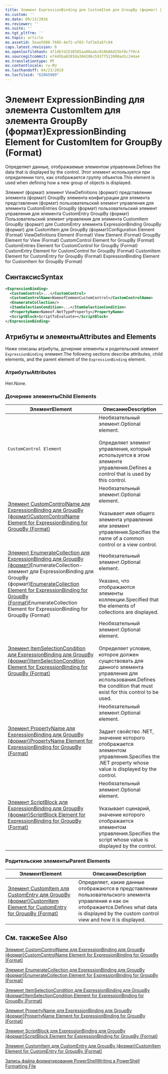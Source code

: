 ```yaml
---
title: Элемент ExpressionBinding для CustomItem для GroupBy (формат) | Документация Майкрософт
ms.custom: ''
ms.date: 09/13/2016
ms.reviewer: ''
ms.suite: ''
ms.tgt_pltfrm: ''
ms.topic: article
ms.assetid: 5eae5088-7605-4ef2-a703-faf3e5a5fc94
caps.latest.revision: 8
ms.openlocfilehash: 4714bfd1530585aa80aabc010b86d25bf0c7f9c4
ms.sourcegitcommit: e7445ba8203da304286c591ff513900ad1c244a4
ms.translationtype: MT
ms.contentlocale: ru-RU
ms.lasthandoff: 04/23/2019
ms.locfileid: "62065909"
---
```

# <a name="expressionbinding-element-for-customitem-for-groupby-format"></a><span data-ttu-id="fa83a-102">Элемент ExpressionBinding для элемента CustomItem для элемента GroupBy (формат)</span><span class="sxs-lookup"><span data-stu-id="fa83a-102">ExpressionBinding Element for CustomItem for GroupBy (Format)</span></span>

<span data-ttu-id="fa83a-103">Определяет данные, отображаемые элементом управления.</span><span class="sxs-lookup"><span data-stu-id="fa83a-103">Defines the data that is displayed by the control.</span></span> <span data-ttu-id="fa83a-104">Этот элемент используется при определении того, как отображается группу объектов.</span><span class="sxs-lookup"><span data-stu-id="fa83a-104">This element is used when defining how a new group of objects is displayed.</span></span>

<span data-ttu-id="fa83a-105">Элемент (формат) элемент ViewDefinitions (формат) представление элемента (формат) GroupBy элемента конфигурации для элемента представления (формат) пользовательский элемент управления для элемента CustomEntries GroupBy (формат) пользовательский элемент управления для элемента CustomEntry GroupBy (формат) Пользовательский элемент управления для элемента CustomItem GroupBy (формат) для CustomEntry элемента ExpressionBinding GroupBy (формат) для CustomItem для GroupBy (формат)</span><span class="sxs-lookup"><span data-stu-id="fa83a-105">Configuration Element (Format) ViewDefinitions Element (Format) View Element (Format) GroupBy Element for View (Format) CustomControl Element for GroupBy (Format) CustomEntries Element for CustomControl for GroupBy (Format) CustomEntry Element for CustomControl for GroupBy (Format) CustomItem Element for CustomEntry for GroupBy (Format) ExpressionBinding Element for CustomItem for GroupBy (Format)</span></span>

## <a name="syntax"></a><span data-ttu-id="fa83a-106">Синтаксис</span><span class="sxs-lookup"><span data-stu-id="fa83a-106">Syntax</span></span>

```xml
<ExpressionBinding>
  <CustomControl>...</CustomControl>
  <CustomControlName>NameofCommonCustomControl</CustomControlName>
  <EnumerateCollection/>
  <ItemSelectionCondition>...</ItemSelectionCondition>
  <PropertyName>Nameof.NetTypeProperty</PropertyName>
  <ScriptBlock>ScriptToEvaluate></ScriptBlock>
</ExpressionBinding>
```

## <a name="attributes-and-elements"></a><span data-ttu-id="fa83a-107">Атрибуты и элементы</span><span class="sxs-lookup"><span data-stu-id="fa83a-107">Attributes and Elements</span></span>

<span data-ttu-id="fa83a-108">Ниже описаны атрибуты, дочерние элементы и родительский элемент `ExpressionBinding` элемент.</span><span class="sxs-lookup"><span data-stu-id="fa83a-108">The following sections describe attributes, child elements, and the parent element of the `ExpressionBinding` element.</span></span>

### <a name="attributes"></a><span data-ttu-id="fa83a-109">Атрибуты</span><span class="sxs-lookup"><span data-stu-id="fa83a-109">Attributes</span></span>

<span data-ttu-id="fa83a-110">Нет.</span><span class="sxs-lookup"><span data-stu-id="fa83a-110">None.</span></span>

### <a name="child-elements"></a><span data-ttu-id="fa83a-111">Дочерние элементы</span><span class="sxs-lookup"><span data-stu-id="fa83a-111">Child Elements</span></span>

|<span data-ttu-id="fa83a-112">Элемент</span><span class="sxs-lookup"><span data-stu-id="fa83a-112">Element</span></span>|<span data-ttu-id="fa83a-113">Описание</span><span class="sxs-lookup"><span data-stu-id="fa83a-113">Description</span></span>|
|-------------|-----------------|
|`CustomControl Element`|<span data-ttu-id="fa83a-114">Необязательный элемент.</span><span class="sxs-lookup"><span data-stu-id="fa83a-114">Optional element.</span></span><br /><br /> <span data-ttu-id="fa83a-115">Определяет элемент управления, который используется в этом элементе управления.</span><span class="sxs-lookup"><span data-stu-id="fa83a-115">Defines a control that is used by this control.</span></span>|
|[<span data-ttu-id="fa83a-116">Элемент CustomControlName для ExpressionBinding для GroupBy (формат)</span><span class="sxs-lookup"><span data-stu-id="fa83a-116">CustomControlName Element for ExpressionBinding for GroupBy (Format)</span></span>](./customcontrolname-element-for-expressionbinding-for-groupby-format.md)|<span data-ttu-id="fa83a-117">Необязательный элемент.</span><span class="sxs-lookup"><span data-stu-id="fa83a-117">Optional element.</span></span><br /><br /> <span data-ttu-id="fa83a-118">Указывает имя общего элемента управления или элемент управления.</span><span class="sxs-lookup"><span data-stu-id="fa83a-118">Specifies the name of a common control or a view control.</span></span>|
|<span data-ttu-id="fa83a-119">[Элемент EnumerateCollection для ExpressionBinding для GroupBy (формат)](./enumeratecollection-element-for-expressionbinding-for-groupby-format.md)EnumerateCollection-элемент для ExpressionBinding для GroupBy (формат)</span><span class="sxs-lookup"><span data-stu-id="fa83a-119">[EnumerateCollection Element for ExpressionBinding for GroupBy (Format)](./enumeratecollection-element-for-expressionbinding-for-groupby-format.md)EnumerateCollection Element for ExpressionBinding for GroupBy (Format)</span></span>|<span data-ttu-id="fa83a-120">Необязательный элемент.</span><span class="sxs-lookup"><span data-stu-id="fa83a-120">Optional element.</span></span><br /><br /> <span data-ttu-id="fa83a-121">Указано, что отображаются элементы коллекции.</span><span class="sxs-lookup"><span data-stu-id="fa83a-121">Specified that the elements of collections are displayed.</span></span>|
|[<span data-ttu-id="fa83a-122">Элемент ItemSelectionCondition для ExpressionBinding для GroupBy (формат)</span><span class="sxs-lookup"><span data-stu-id="fa83a-122">ItemSelectionCondition Element for ExpressionBinding for GroupBy (Format)</span></span>](./itemselectioncondition-element-for-expressionbinding-for-groupby-format.md)|<span data-ttu-id="fa83a-123">Необязательный элемент.</span><span class="sxs-lookup"><span data-stu-id="fa83a-123">Optional element.</span></span><br /><br /> <span data-ttu-id="fa83a-124">Определяет условие, которое должен существовать для данного элемента управления для использования.</span><span class="sxs-lookup"><span data-stu-id="fa83a-124">Defines the condition that must exist for this control to be used.</span></span>|
|[<span data-ttu-id="fa83a-125">Элемент PropertyName для ExpressionBinding для GroupBy (формат)</span><span class="sxs-lookup"><span data-stu-id="fa83a-125">PropertyName Element for ExpressionBinding for GroupBy (Format)</span></span>](./propertyname-element-for-expressionbinding-for-groupby-format.md)|<span data-ttu-id="fa83a-126">Необязательный элемент.</span><span class="sxs-lookup"><span data-stu-id="fa83a-126">Optional element.</span></span><br /><br /> <span data-ttu-id="fa83a-127">Задает свойство .NET, значение которого отображается элементом управления.</span><span class="sxs-lookup"><span data-stu-id="fa83a-127">Specifies the .NET property whose value is displayed by the control.</span></span>|
|[<span data-ttu-id="fa83a-128">Элемент ScriptBlock для ExpressionBinding для GroupBy (формат)</span><span class="sxs-lookup"><span data-stu-id="fa83a-128">ScriptBlock Element for ExpressionBinding for GroupBy (Format)</span></span>](./scriptblock-element-for-expressionbinding-for-groupby-format.md)|<span data-ttu-id="fa83a-129">Необязательный элемент.</span><span class="sxs-lookup"><span data-stu-id="fa83a-129">Optional element.</span></span><br /><br /> <span data-ttu-id="fa83a-130">Указывает сценарий, значение которого отображается элементом управления.</span><span class="sxs-lookup"><span data-stu-id="fa83a-130">Specifies the script whose value is displayed by the control.</span></span>|

### <a name="parent-elements"></a><span data-ttu-id="fa83a-131">Родительские элементы</span><span class="sxs-lookup"><span data-stu-id="fa83a-131">Parent Elements</span></span>

|<span data-ttu-id="fa83a-132">Элемент</span><span class="sxs-lookup"><span data-stu-id="fa83a-132">Element</span></span>|<span data-ttu-id="fa83a-133">Описание</span><span class="sxs-lookup"><span data-stu-id="fa83a-133">Description</span></span>|
|-------------|-----------------|
|[<span data-ttu-id="fa83a-134">Элемент CustomItem для CustomEntry для GroupBy (формат)</span><span class="sxs-lookup"><span data-stu-id="fa83a-134">CustomItem Element for CustomEntry for GroupBy (Format)</span></span>](./customitem-element-for-customentry-for-groupby-format.md)|<span data-ttu-id="fa83a-135">Определяет, какие данные отображаются в представлении пользовательского элемента управления и как он отображается.</span><span class="sxs-lookup"><span data-stu-id="fa83a-135">Defines what data is displayed by the custom control view and how it is displayed.</span></span>|

## <a name="see-also"></a><span data-ttu-id="fa83a-136">См. также</span><span class="sxs-lookup"><span data-stu-id="fa83a-136">See Also</span></span>

[<span data-ttu-id="fa83a-137">Элемент CustomControlName для ExpressionBinding для GroupBy (формат)</span><span class="sxs-lookup"><span data-stu-id="fa83a-137">CustomControlName Element for ExpressionBinding for GroupBy (Format)</span></span>](./customcontrolname-element-for-expressionbinding-for-groupby-format.md)

[<span data-ttu-id="fa83a-138">Элемент EnumerateCollection для ExpressionBinding для GroupBy (формат)</span><span class="sxs-lookup"><span data-stu-id="fa83a-138">EnumerateCollection Element for ExpressionBinding for GroupBy (Format)</span></span>](./enumeratecollection-element-for-expressionbinding-for-groupby-format.md)

[<span data-ttu-id="fa83a-139">Элемент ItemSelectionCondition для ExpressionBinding для GroupBy (формат)</span><span class="sxs-lookup"><span data-stu-id="fa83a-139">ItemSelectionCondition Element for ExpressionBinding for GroupBy (Format)</span></span>](./itemselectioncondition-element-for-expressionbinding-for-groupby-format.md)

[<span data-ttu-id="fa83a-140">Элемент PropertyName для ExpressionBinding для GroupBy (формат)</span><span class="sxs-lookup"><span data-stu-id="fa83a-140">PropertyName Element for ExpressionBinding for GroupBy (Format)</span></span>](./propertyname-element-for-expressionbinding-for-groupby-format.md)

[<span data-ttu-id="fa83a-141">Элемент ScriptBlock для ExpressionBinding для GroupBy (формат)</span><span class="sxs-lookup"><span data-stu-id="fa83a-141">ScriptBlock Element for ExpressionBinding for GroupBy (Format)</span></span>](./scriptblock-element-for-expressionbinding-for-groupby-format.md)

[<span data-ttu-id="fa83a-142">Элемент CustomItem для CustomEntry для GroupBy (формат)</span><span class="sxs-lookup"><span data-stu-id="fa83a-142">CustomItem Element for CustomEntry for GroupBy (Format)</span></span>](./customitem-element-for-customentry-for-groupby-format.md)

[<span data-ttu-id="fa83a-143">Запись файла форматирования PowerShell</span><span class="sxs-lookup"><span data-stu-id="fa83a-143">Writing a PowerShell Formatting File</span></span>](./writing-a-powershell-formatting-file.md)
